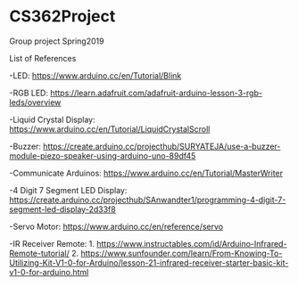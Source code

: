 # CS362Project
Group project Spring2019

List of References

-LED: https://www.arduino.cc/en/Tutorial/Blink

-RGB LED: https://learn.adafruit.com/adafruit-arduino-lesson-3-rgb-leds/overview

-Liquid Crystal Display: https://www.arduino.cc/en/Tutorial/LiquidCrystalScroll 

-Buzzer: https://create.arduino.cc/projecthub/SURYATEJA/use-a-buzzer-module-piezo-speaker-using-arduino-uno-89df45 

-Communicate Arduinos: https://www.arduino.cc/en/Tutorial/MasterWriter

-4 Digit 7 Segment LED Display: https://create.arduino.cc/projecthub/SAnwandter1/programming-4-digit-7-segment-led-display-2d33f8

-Servo Motor: https://www.arduino.cc/en/reference/servo

-IR Receiver Remote: 1. https://www.instructables.com/id/Arduino-Infrared-Remote-tutorial/
                     2. https://www.sunfounder.com/learn/From-Knowing-To-Utilizing-Kit-V1-0-for-Arduino/lesson-21-infrared-receiver-starter-basic-kit-v1-0-for-arduino.html
